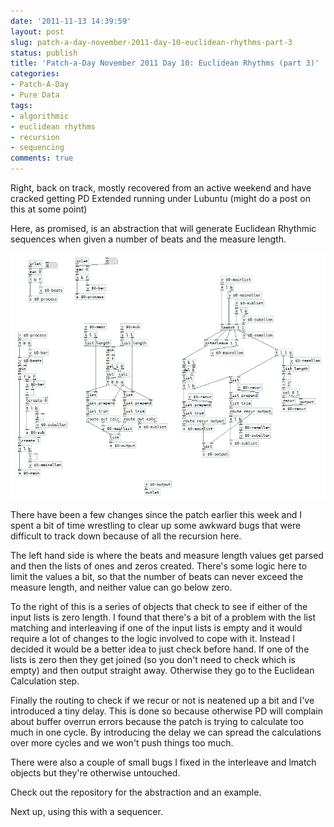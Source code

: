 ```yaml
---
date: '2011-11-13 14:39:59'
layout: post
slug: patch-a-day-november-2011-day-10-euclidean-rhythms-part-3
status: publish
title: 'Patch-a-Day November 2011 Day 10: Euclidean Rhythms (part 3)'
categories:
- Patch-A-Day
- Pure Data
tags:
- algorithmic
- euclidean rhythms
- recursion
- sequencing
comments: true
---
```


Right, back on track, mostly recovered from an active weekend and have cracked getting PD Extended running under Lubuntu (might do a post on this at some point)

Here, as promised, is an abstraction that will generate Euclidean Rhythmic sequences when given a number of beats and the measure length.

![Euclidean rhythm abstraction](/a/2011-11-13-patch-a-day-november-2011-day-10-euclidean-rhythms-part-3/Euclidian-rhythm-abstraction.png)

There have been a few changes since the patch earlier this week and I spent a bit of time wrestling to clear up some awkward bugs that were difficult to track down because of all the recursion here.

The left hand side is where the beats and measure length values get parsed and then the lists of ones and zeros created. There's some logic here to limit the values a bit, so that the number of beats can never exceed the measure length, and neither value can go below zero.

To the right of this is a series of objects that check to see if either of the input lists is zero length. I found that there's a bit of a problem with the list matching and interleaving if one of the input lists is empty and it would require a lot of changes to the logic involved to cope with it. Instead I decided it would be a better idea to just check before hand. If one of the lists is zero then they get joined (so you don't need to check which is empty) and then output straight away. Otherwise they go to the Euclidean Calculation step.

Finally the routing to check if we recur or not is neatened up a bit and I've introduced a tiny delay. This is done so because otherwise PD will complain about buffer overrun errors because the patch is trying to calculate too much in one cycle. By introducing the delay we can spread the calculations over more cycles and we won't push things too much.

There were also a couple of small bugs I fixed in the interleave and lmatch objects but they're otherwise untouched.

Check out the repository for the abstraction and an example.

Next up, using this with a sequencer.
